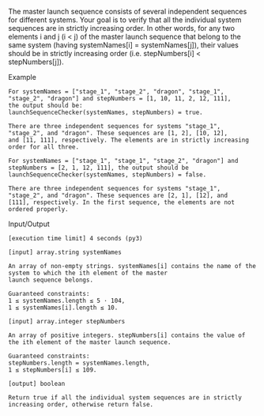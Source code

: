 The master launch sequence consists of several independent sequences for different systems. 
Your goal is to verify that all the individual system sequences are in strictly increasing order. 
In other words, for any two elements i and j (i < j) of the master launch sequence that belong to the same system 
(having systemNames[i] = systemNames[j]), their values should be in strictly increasing order 
(i.e. stepNumbers[i] < stepNumbers[j]).

Example

    For systemNames = ["stage_1", "stage_2", "dragon", "stage_1", "stage_2", "dragon"] and stepNumbers = [1, 10, 11, 2, 12, 111],
    the output should be:
    launchSequenceChecker(systemNames, stepNumbers) = true.

    There are three independent sequences for systems "stage_1", "stage_2", and "dragon". These sequences are [1, 2], [10, 12], 
    and [11, 111], respectively. The elements are in strictly increasing order for all three.

    For systemNames = ["stage_1", "stage_1", "stage_2", "dragon"] and stepNumbers = [2, 1, 12, 111], the output should be
    launchSequenceChecker(systemNames, stepNumbers) = false.

    There are three independent sequences for systems "stage_1", "stage_2", and "dragon". These sequences are [2, 1], [12], and
    [111], respectively. In the first sequence, the elements are not ordered properly.

Input/Output

    [execution time limit] 4 seconds (py3)

    [input] array.string systemNames

    An array of non-empty strings. systemNames[i] contains the name of the system to which the ith element of the master 
    launch sequence belongs.

    Guaranteed constraints:
    1 ≤ systemNames.length ≤ 5 · 104,
    1 ≤ systemNames[i].length ≤ 10.

    [input] array.integer stepNumbers

    An array of positive integers. stepNumbers[i] contains the value of the ith element of the master launch sequence.

    Guaranteed constraints:
    stepNumbers.length = systemNames.length,
    1 ≤ stepNumbers[i] ≤ 109.

    [output] boolean

    Return true if all the individual system sequences are in strictly increasing order, otherwise return false.
